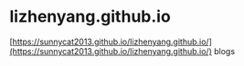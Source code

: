 # lizhenyang.github.io
[https://sunnycat2013.github.io/lizhenyang.github.io/](https://sunnycat2013.github.io/lizhenyang.github.io/)
blogs
